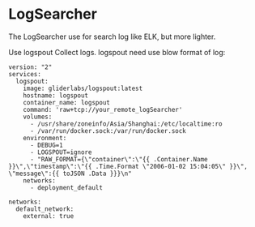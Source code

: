 # LogSearcher
The LogSearcher use for search log like ELK, but more lighter. 

Use logspout Collect logs.
logspout need use blow format of log: 
```
version: "2"
services:
  logspout:
    image: gliderlabs/logspout:latest
    hostname: logspout
    container_name: logspout
    command: 'raw+tcp://your_remote_logSearcher'
    volumes:
      - /usr/share/zoneinfo/Asia/Shanghai:/etc/localtime:ro
      - /var/run/docker.sock:/var/run/docker.sock
    environment:
      - DEBUG=1
      - LOGSPOUT=ignore
      - "RAW_FORMAT={\"container\":\"{{ .Container.Name }}\",\"timestamp\":\"{{ .Time.Format \"2006-01-02 15:04:05\" }}\", \"message\":{{ toJSON .Data }}}\n"
    networks:
      - deployment_default

networks:
  default_network:
    external: true
```

